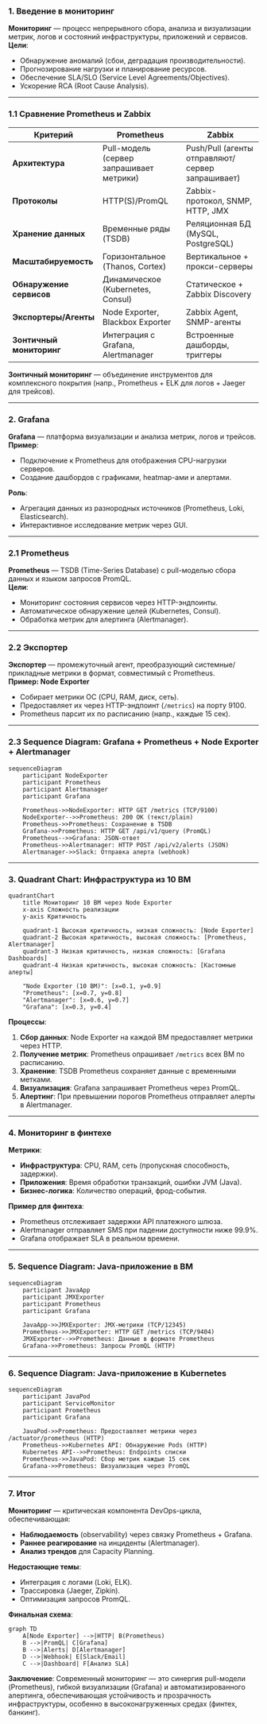 ### 1. Введение в мониторинг  
**Мониторинг** — процесс непрерывного сбора, анализа и визуализации метрик, логов и состояний инфраструктуры, приложений и сервисов.  
**Цели**:  
- Обнаружение аномалий (сбои, деградация производительности).  
- Прогнозирование нагрузки и планирование ресурсов.  
- Обеспечение SLA/SLO (Service Level Agreements/Objectives).  
- Ускорение RCA (Root Cause Analysis).  

---

### 1.1 Сравнение Prometheus и Zabbix  

| **Критерий**          | **Prometheus**                          | **Zabbix**                              |  
|-----------------------|-----------------------------------------|-----------------------------------------|  
| **Архитектура**        | Pull-модель (сервер запрашивает метрики)| Push/Pull (агенты отправляют/сервер запрашивает)|  
| **Протоколы**          | HTTP(S)/PromQL                          | Zabbix-протокол, SNMP, HTTP, JMX        |  
| **Хранение данных**    | Временные ряды (TSDB)                   | Реляционная БД (MySQL, PostgreSQL)      |  
| **Масштабируемость**   | Горизонтальное (Thanos, Cortex)         | Вертикальное + прокси-серверы           |  
| **Обнаружение сервисов**| Динамическое (Kubernetes, Consul)       | Статическое + Zabbix Discovery          |  
| **Экспортеры/Агенты**  | Node Exporter, Blackbox Exporter        | Zabbix Agent, SNMP-агенты               |  
| **Зонтичный мониторинг**| Интеграция с Grafana, Alertmanager      | Встроенные дашборды, триггеры           |  

**Зонтичный мониторинг** — объединение инструментов для комплексного покрытия (напр., Prometheus + ELK для логов + Jaeger для трейсов).  

---

### 2. Grafana  
**Grafana** — платформа визуализации и анализа метрик, логов и трейсов.  
**Пример**:  
- Подключение к Prometheus для отображения CPU-нагрузки серверов.  
- Создание дашбордов с графиками, heatmap-ами и алертами.  

**Роль**:  
- Агрегация данных из разнородных источников (Prometheus, Loki, Elasticsearch).  
- Интерактивное исследование метрик через GUI.  

---

### 2.1 Prometheus  
**Prometheus** — TSDB (Time-Series Database) с pull-моделью сбора данных и языком запросов PromQL.  
**Цели**:  
- Мониторинг состояния сервисов через HTTP-эндпоинты.  
- Автоматическое обнаружение целей (Kubernetes, Consul).  
- Обработка метрик для алертинга (Alertmanager).  

---

### 2.2 Экспортер  
**Экспортер** — промежуточный агент, преобразующий системные/прикладные метрики в формат, совместимый с Prometheus.  
**Пример: Node Exporter**  
- Собирает метрики ОС (CPU, RAM, диск, сеть).  
- Предоставляет их через HTTP-эндпоинт (`/metrics`) на порту 9100.  
- Prometheus парсит их по расписанию (напр., каждые 15 сек).  

---

### 2.3 Sequence Diagram: Grafana + Prometheus + Node Exporter + Alertmanager  
```mermaid  
sequenceDiagram  
    participant NodeExporter  
    participant Prometheus  
    participant Alertmanager  
    participant Grafana  

    Prometheus->>NodeExporter: HTTP GET /metrics (TCP/9100)  
    NodeExporter-->>Prometheus: 200 OK (текст/plain)  
    Prometheus->>Prometheus: Сохранение в TSDB  
    Grafana->>Prometheus: HTTP GET /api/v1/query (PromQL)  
    Prometheus-->>Grafana: JSON-ответ  
    Prometheus->>Alertmanager: HTTP POST /api/v2/alerts (JSON)  
    Alertmanager->>Slack: Отправка алерта (webhook)  
```  

---

### 3. Quadrant Chart: Инфраструктура из 10 ВМ  
```mermaid  
quadrantChart  
    title Мониторинг 10 ВМ через Node Exporter  
    x-axis Сложность реализации  
    y-axis Критичность  

    quadrant-1 Высокая критичность, низкая сложность: [Node Exporter]  
    quadrant-2 Высокая критичность, высокая сложность: [Prometheus, Alertmanager]  
    quadrant-3 Низкая критичность, низкая сложность: [Grafana Dashboards]  
    quadrant-4 Низкая критичность, высокая сложность: [Кастомные алерты]  

    "Node Exporter (10 ВМ)": [x=0.1, y=0.9]  
    "Prometheus": [x=0.7, y=0.8]  
    "Alertmanager": [x=0.6, y=0.7]  
    "Grafana": [x=0.3, y=0.4]  
```  

**Процессы**:  
1. **Сбор данных**: Node Exporter на каждой ВМ предоставляет метрики через HTTP.  
2. **Получение метрик**: Prometheus опрашивает `/metrics` всех ВМ по расписанию.  
3. **Хранение**: TSDB Prometheus сохраняет данные с временными метками.  
4. **Визуализация**: Grafana запрашивает Prometheus через PromQL.  
5. **Алертинг**: При превышении порогов Prometheus отправляет алерты в Alertmanager.  

---

### 4. Мониторинг в финтехе  
**Метрики**:  
- **Инфраструктура**: CPU, RAM, сеть (пропускная способность, задержки).  
- **Приложения**: Время обработки транзакций, ошибки JVM (Java).  
- **Бизнес-логика**: Количество операций, фрод-события.  

**Пример для финтеха**:  
- Prometheus отслеживает задержки API платежного шлюза.  
- Alertmanager отправляет SMS при падении доступности ниже 99.9%.  
- Grafana отображает SLA в реальном времени.  

---

### 5. Sequence Diagram: Java-приложение в ВМ  
```mermaid  
sequenceDiagram  
    participant JavaApp  
    participant JMXExporter  
    participant Prometheus  
    participant Grafana  

    JavaApp->>JMXExporter: JMX-метрики (TCP/12345)  
    Prometheus->>JMXExporter: HTTP GET /metrics (TCP/9404)  
    JMXExporter-->>Prometheus: Данные в формате Prometheus  
    Grafana->>Prometheus: Запросы PromQL (HTTP)  
```  

---

### 6. Sequence Diagram: Java-приложение в Kubernetes  
```mermaid  
sequenceDiagram  
    participant JavaPod  
    participant ServiceMonitor  
    participant Prometheus  
    participant Grafana  

    JavaPod->>Prometheus: Предоставляет метрики через /actuator/prometheus (HTTP)  
    Prometheus->>Kubernetes API: Обнаружение Pods (HTTP)  
    Kubernetes API-->>Prometheus: Endpoints списки  
    Prometheus->>JavaPod: Сбор метрик каждые 15 сек  
    Grafana->>Prometheus: Визуализация через PromQL  
```  

---

### 7. Итог  
**Мониторинг** — критическая компонента DevOps-цикла, обеспечивающая:  
- **Наблюдаемость** (observability) через связку Prometheus + Grafana.  
- **Раннее реагирование** на инциденты (Alertmanager).  
- **Анализ трендов** для Capacity Planning.  

**Недостающие темы**:  
- Интеграция с логами (Loki, ELK).  
- Трассировка (Jaeger, Zipkin).  
- Оптимизация запросов PromQL.  

**Финальная схема**:  
```mermaid  
graph TD  
    A[Node Exporter] -->|HTTP| B(Prometheus)  
    B -->|PromQL| C[Grafana]  
    B -->|Alerts| D[Alertmanager]  
    D -->|Webhook| E[Slack/Email]  
    C -->|Dashboard| F[Анализ SLA]  
```  

**Заключение**: Современный мониторинг — это синергия pull-модели (Prometheus), гибкой визуализации (Grafana) и автоматизированного алертинга, обеспечивающая устойчивость и прозрачность инфраструктуры, особенно в высоконагруженных средах (финтех, банкинг).
